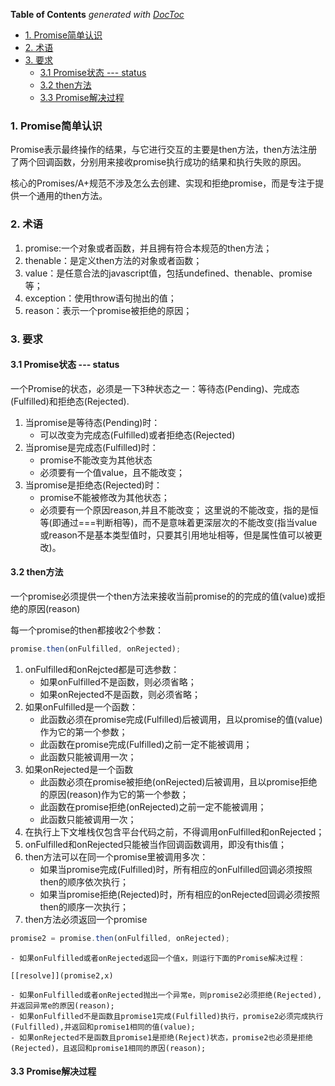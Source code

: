 <!-- START doctoc generated TOC please keep comment here to allow auto update -->
<!-- DON'T EDIT THIS SECTION, INSTEAD RE-RUN doctoc TO UPDATE -->
**Table of Contents**  *generated with [DocToc](https://github.com/thlorenz/doctoc)*

- [1. Promise简单认识](#1-promise%E7%AE%80%E5%8D%95%E8%AE%A4%E8%AF%86)
- [2. 术语](#2-%E6%9C%AF%E8%AF%AD)
- [3. 要求](#3-%E8%A6%81%E6%B1%82)
  - [3.1 Promise状态 --- status](#31-promise%E7%8A%B6%E6%80%81-----status)
  - [3.2 then方法](#32-then%E6%96%B9%E6%B3%95)
  - [3.3 Promise解决过程](#33-promise%E8%A7%A3%E5%86%B3%E8%BF%87%E7%A8%8B)

<!-- END doctoc generated TOC please keep comment here to allow auto update -->

### 1. Promise简单认识

Promise表示最终操作的结果，与它进行交互的主要是then方法，then方法注册了两个回调函数，分别用来接收promise执行成功的结果和执行失败的原因。

核心的Promises/A+规范不涉及怎么去创建、实现和拒绝promise，而是专注于提供一个通用的then方法。

### 2. 术语

1. promise:一个对象或者函数，并且拥有符合本规范的then方法；
2. thenable：是定义then方法的对象或者函数；
3. value：是任意合法的javascript值，包括undefined、thenable、promise等；
4. exception：使用throw语句抛出的值；
5. reason：表示一个promise被拒绝的原因；

### 3. 要求

#### 3.1 Promise状态 --- status

一个Promise的状态，必须是一下3种状态之一：等待态(Pending)、完成态(Fulfilled)和拒绝态(Rejected).

1. 当promise是等待态(Pending)时：
    - 可以改变为完成态(Fulfilled)或者拒绝态(Rejected)
2. 当promise是完成态(Fulfilled)时：
    - promise不能改变为其他状态
    - 必须要有一个值value，且不能改变；
3. 当promise是拒绝态(Rejected)时：
    - promise不能被修改为其他状态；
    - 必须要有一个原因reason,并且不能改变；
这里说的不能改变，指的是恒等(即通过===判断相等)，而不是意味着更深层次的不能改变(指当value或reason不是基本类型值时，只要其引用地址相等，但是属性值可以被更改)。

#### 3.2 then方法

一个promise必须提供一个then方法来接收当前promise的的完成的值(value)或拒绝的原因(reason)

每一个promise的then都接收2个参数：

```js
promise.then(onFulfilled, onRejected);
```

1. onFulfilled和onRejcted都是可选参数： 
    - 如果onFulfilled不是函数，则必须省略；
    - 如果onRejected不是函数，则必须省略；
2. 如果onFulfilled是一个函数：
    - 此函数必须在promise完成(Fulfilled)后被调用，且以promise的值(value)作为它的第一个参数；
    - 此函数在promise完成(Fulfilled)之前一定不能被调用；
    - 此函数只能被调用一次；
3. 如果onRejected是一个函数
    - 此函数必须在promise被拒绝(onRejected)后被调用，且以promise拒绝的原因(reason)作为它的第一个参数；
    - 此函数在promise拒绝(onRejected)之前一定不能被调用；
    - 此函数只能被调用一次；
4. 在执行上下文堆栈仅包含平台代码之前，不得调用onFulfilled和onRejected；
5. onFulfilled和onRejected只能被当作回调函数调用，即没有this值；
6. then方法可以在同一个promise里被调用多次：
    - 如果当promise完成(Fulfilled)时，所有相应的onFulfilled回调必须按照then的顺序依次执行；
    - 如果当promise拒绝(Rejected)时，所有相应的onRejected回调必须按照then的顺序一次执行；
7. then方法必须返回一个promise

```js
promise2 = promise.then(onFulfilled, onRejected);
```
    - 如果onFulfilled或者onRejected返回一个值x，则运行下面的Promise解决过程：

    [[resolve]](promise2,x)

    - 如果onFulfilled或者onRejected抛出一个异常e，则promise2必须拒绝(Rejected),并返回异常e的原因(reason);
    - 如果onFulfilled不是函数且promise1完成(Fulfilled)执行，promise2必须完成执行(Fulfilled),并返回和promise1相同的值(value);
    - 如果onRejected不是函数且promise1是拒绝(Reject)状态，promise2也必须是拒绝(Rejected)，且返回和promise1相同的原因(reason);

#### 3.3 Promise解决过程

